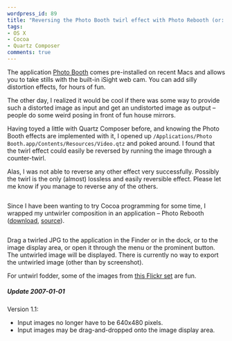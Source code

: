 ```yaml
---
wordpress_id: 89
title: "Reversing the Photo Booth twirl effect with Photo Rebooth (or: The two-way fun house mirror)"
tags:
- OS X
- Cocoa
- Quartz Composer
comments: true
---
```

The application <a href="http://en.wikipedia.org/wiki/Photo_Booth">Photo Booth</a> comes pre-installed on recent Macs and allows you to take stills with the built-in iSight web cam. You can add silly distortion effects, for hours of fun.

The other day, I realized it would be cool if there was some way to provide such a distorted image as input and get an undistorted image as output &ndash; people do some weird posing in front of fun house mirrors.

<!--more-->

Having toyed a little with Quartz Composer before, and knowing the Photo Booth effects are implemented with it, I opened up <code>/Applications/Photo Booth.app/Contents/Resources/Video.qtz</code> and poked around. I found that the twirl effect could easily be reversed by running the image through a counter-twirl.

Alas, I was not able to reverse any other effect very successfully. Possibly the twirl is the only (almost) lossless and easily reversible effect. Please let me know if you manage to reverse any of the others.

<p class="center"><img src="/uploads/Photo%20Rebooth.png" alt="" /></p>

Since I have been wanting to try Cocoa programming for some time, I wrapped my untwirler composition in an application &ndash; Photo Rebooth (<a href="/uploads/Photo%20Rebooth.zip">download</a>, <a href="/uploads/Photo%20Rebooth%20source.zip">source</a>).

<p class="center"><img src="/uploads/photo_rebooth.jpg" alt="" /></p>

Drag a twirled JPG to the application in the Finder or in the dock, or to the image display area, or open it through the menu or the prominent button. The untwirled image will be displayed. There is currently no way to export the untwirled image (other than by screenshot).

For untwirl fodder, some of the images from <a href="http://flickr.com/photos/shawn_grimes/sets/72157594250621397/">this Flickr set</a> are fun.

<div class="updated">
  <h5>Update 2007-01-01</h5>

  <p>Version 1.1:</p>

  <ul>
    <li>Input images no longer have to be 640x480 pixels.</li>
    <li>Input images may be drag-and-dropped onto the image display area.</li>
  </ul>
</div>
